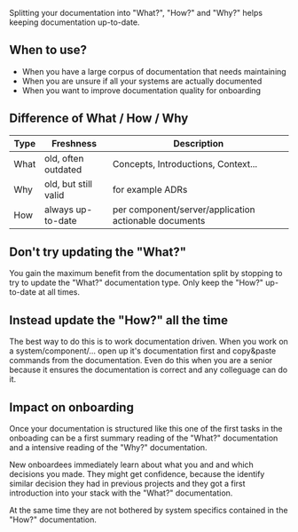 Splitting your documentation into "What?", "How?" and "Why?" helps keeping documentation up-to-date.

## When to use?

- When you have a large corpus of documentation that needs maintaining
- When you are unsure if all your systems are actually documented
- When you want to improve documentation quality for onboarding

## Difference of What / How / Why

| Type     | Freshness            | Description                                            |
|----------|----------------------|--------------------------------------------------------|
| What     | old, often outdated  | Concepts, Introductions, Context...                    |
| Why      | old, but still valid | for example ADRs                                       |
| How      | always up-to-date    | per component/server/application actionable documents  |

## Don't try updating the "What?"

You gain the maximum benefit from the documentation split by stopping to try to update the "What?"
documentation type. Only keep the "How?" up-to-date at all times.

## Instead update the "How?" all the time

The best way to do this is to work documentation driven. When you work on a system/component/...
open up it's documentation first and copy&paste commands from the documentation. Even do this when
you are a senior because it ensures the documentation is correct and any colleguage can do it.

## Impact on onboarding

Once your documentation is structured like this one of the first tasks in the onboading can be a first
summary reading of the "What?" documentation and a intensive reading of the "Why?" documentation.

New onboardees immediately learn about what you and and which decisions you made. They might get 
confidence, because the identify similar decision they had in previous projects and they got a first
introduction into your stack with the "What?" documentation.

At the same time they are not bothered by system specifics contained in the "How?" documentation.

